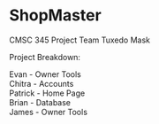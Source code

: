 ShopMaster
==========

CMSC 345 Project
Team Tuxedo Mask

Project Breakdown:

Evan - Owner Tools<br>
Chitra - Accounts<br>
Patrick - Home Page<br>
Brian - Database<br>
James - Owner Tools<br>
